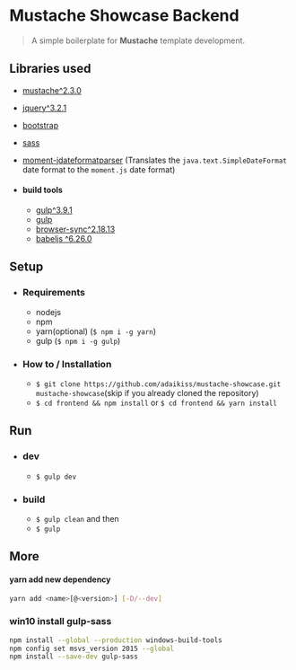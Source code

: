 # Mustache Showcase Backend

> A simple boilerplate for **Mustache** template development.

## Libraries used
  * [mustache^2.3.0](https://mustache.github.io/)
  * [jquery^3.2.1](https://jquery.org/)
  * [bootstrap](http://getbootstrap.com/)
  * [sass](http://sass-lang.com/)
  * [moment-jdateformatparser](https://github.com/MadMG/moment-jdateformatparser) (Translates the `java.text.SimpleDateFormat` date format to the `moment.js` date format)

  * #### build tools
    * [gulp^3.9.1](https://gulpjs.com/)
    * [gulp](http://webpack.github.io/)
    * [browser-sync^2.18.13](https://github.com/glenjamin/webpack-hot-middleware)
    * [babeljs ^6.26.0](https://babeljs.io/)

## Setup

  * ### Requirements
    * nodejs
    * npm
    * yarn(optional) (`$ npm i -g yarn`)
    * gulp (`$ npm i -g gulp`)

  * ### How to / Installation
    * `$ git clone https://github.com/adaikiss/mustache-showcase.git mustache-showcase`(skip if you already cloned the repository)
    * `$ cd frontend && npm install` or `$ cd frontend && yarn install`


## Run

  * ### dev
    * `$ gulp dev`

  * ### build
    * `$ gulp clean` and then
    * `$ gulp`

## More
#### yarn add new dependency
```bash
yarn add <name>[@<version>] [-D/--dev]
```

### win10 install gulp-sass
```bash
npm install --global --production windows-build-tools
npm config set msvs_version 2015 --global
npm install --save-dev gulp-sass
```
